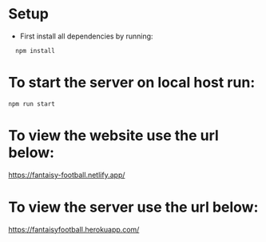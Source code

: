 # Setup

* First install all dependencies by running:

````
  npm install 
 ````

# To start the server on local host run:
  
  ````
  npm run start
  ````

# To view the website use the url below:
  
  https://fantaisy-football.netlify.app/
  
 # To view the server use the url below:
 
  https://fantaisyfootball.herokuapp.com/


